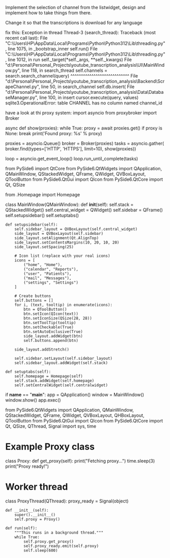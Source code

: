 Implement the selection of channel from the listwidget, design and implement how to take things from there.

Change it so that the transcriptions is download for any language

fix this:
Exception in thread Thread-3 (search_thread):
Traceback (most recent call last):
  File "C:\Users\HP\AppData\Local\Programs\Python\Python312\Lib\threading.py", line 1075, in _bootstrap_inner
    self.run()
  File "C:\Users\HP\AppData\Local\Programs\Python\Python312\Lib\threading.py", line 1012, in run
    self._target(*self._args, **self._kwargs)
  File "d:\Personal\Personal_Projects\youtube_transcription_analysis\UI\MainWindow.py", line 118, in search_thread
    self.channels = search.search_channel(query)
                    ^^^^^^^^^^^^^^^^^^^^^^^^^^^^
  File "d:\Personal\Personal_Projects\youtube_transcription_analysis\Backend\ScrapeChannel.py", line 50, in search_channel
    self.db.insert(
  File "d:\Personal\Personal_Projects\youtube_transcription_analysis\Data\DatabaseManager.py", line 100, in insert
    cursor.execute(query, values)
sqlite3.OperationalError: table CHANNEL has no column named channel_id

have a look at thi proxy system:
import asyncio
from proxybroker import Broker

async def show(proxies):
    while True:
        proxy = await proxies.get()
        if proxy is None: break
        print('Found proxy: %s' % proxy)

proxies = asyncio.Queue()
broker = Broker(proxies)
tasks = asyncio.gather(
    broker.find(types=['HTTP', 'HTTPS'], limit=10),
    show(proxies))

loop = asyncio.get_event_loop()
loop.run_until_complete(tasks)


from PySide6 import QtCore
from PySide6.QtWidgets import QApplication, QMainWindow, QStackedWidget, QFrame, QWidget, QVBoxLayout, QToolButton
from PySide6.QtGui import QIcon
from PySide6.QtCore import Qt, QSize

from .Homepage import Homepage

class MainWindow(QMainWindow):
    def __init__(self):
        self.stack = QStackedWidget()
        self.central_widget = QWidget()
        self.sidebar = QFrame()
        self.setupsidebar()
        self.setuptabs()

    def setupsidebar(self):
        self.sidebar_layout = QVBoxLayout(self.central_widget)
        side_layout = QVBoxLayout(self.sidebar)
        side_layout.setAlignment(Qt.AlignTop)
        side_layout.setContentsMargins(10, 20, 10, 20)
        side_layout.setSpacing(25)

        # Icon list (replace with your real icons)
        icons = [
            ("home", "Home"),
            ("calendar", "Reports"),
            ("user", "Patients"),
            ("mail", "Messages"),
            ("settings", "Settings")
        ]

        # Create buttons
        self.buttons = []
        for i, (text, tooltip) in enumerate(icons):
            btn = QToolButton()
            btn.setIcon(QIcon(text))
            btn.setIconSize(QSize(28, 28))
            btn.setToolTip(tooltip)
            btn.setCheckable(True)
            btn.setAutoExclusive(True)
            side_layout.addWidget(btn)
            self.buttons.append(btn)

        side_layout.addStretch()

        self.sidebar.setLayout(self.sidebar_layout)
        self.sidebar_layout.addWidget(self.stack)
        
    def setuptabs(self):
        self.homepage = Homepage(self)
        self.stack.addWidget(self.homepage)
        self.setCentralWidget(self.centralwidget)

if __name__ == "__main__":
    app = QApplication()
    window = MainWindow()
    window.show()
    app.exec()


from PySide6.QtWidgets import QApplication, QMainWindow, QStackedWidget, QFrame, QWidget, QVBoxLayout, QHBoxLayout, QToolButton
from PySide6.QtGui import QIcon
from PySide6.QtCore import Qt, QSize, QThread, Signal
import sys, time

# Example Proxy class
class Proxy:
    def get_proxy(self):
        print("Fetching proxy...")
        time.sleep(3)
        print("Proxy ready!")

# Worker thread
class ProxyThread(QThread):
    proxy_ready = Signal(object)

    def __init__(self):
        super().__init__()
        self.proxy = Proxy()

    def run(self):
        """This runs in a background thread."""
        while True:
            self.proxy.get_proxy()
            self.proxy_ready.emit(self.proxy)
            self.sleep(600)